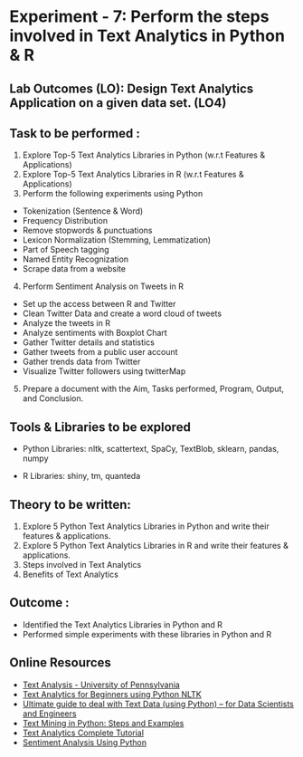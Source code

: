 # Experiment - 7: Perform the steps involved in Text Analytics in Python & R

## Lab Outcomes (LO): Design Text Analytics Application on a given data set. (LO4)

## Task to be performed :
1. Explore Top-5 Text Analytics Libraries in Python (w.r.t Features & Applications)
2. Explore Top-5 Text Analytics Libraries in R (w.r.t Features & Applications)
3. Perform the following experiments using Python
- Tokenization (Sentence & Word)
- Frequency Distribution
- Remove stopwords & punctuations
- Lexicon Normalization (Stemming, Lemmatization)
- Part of Speech tagging
- Named Entity Recognization
- Scrape data from a website
4. Perform Sentiment Analysis on Tweets in R
  - Set up the access between R and Twitter
  - Clean Twitter Data and create a word cloud of tweets
  - Analyze the tweets in R
  - Analyze sentiments with Boxplot Chart
  - Gather Twitter details and statistics
  - Gather tweets from a public user account
  - Gather trends data from Twitter
  - Visualize Twitter followers using twitterMap
5. Prepare a document with the Aim, Tasks performed, Program, Output, and Conclusion.

## Tools & Libraries to be explored
* Python Libraries: nltk, scattertext, SpaCy, TextBlob, sklearn, pandas, numpy

* R Libraries: shiny, tm, quanteda

## Theory to be written:
1. Explore 5 Python Text Analytics Libraries in Python and write their features & applications.
2. Explore 5 Python Text Analytics Libraries in R and write their features & applications.
3. Steps involved in Text Analytics
4. Benefits of Text Analytics

## Outcome :
* Identified the Text Analytics Libraries in Python and R
* Performed simple experiments with these libraries in Python and R

## Online Resources
* [Text Analysis - University of Pennsylvania](https://guides.library.upenn.edu/penntdm/python)
* [Text Analytics for Beginners using Python NLTK](https://machinelearninggeek.com/text-analytics-for-beginners-using-python-nltk/)
* [Ultimate guide to deal with Text Data (using Python) – for Data Scientists and Engineers](https://www.analyticsvidhya.com/blog/2018/02/the-different-methods-deal-text-data-predictive-python/)
* [Text Mining in Python: Steps and Examples](https://www.kdnuggets.com/2020/05/text-mining-python-steps-examples.html)
* [Text Analytics Complete Tutorial](https://www.youtube.com/watch?v=bZoC-UW50sI&list=PLH6mU1kedUy-xjgiuvqMkVn8npK0TGAv5)
* [Sentiment Analysis Using Python](https://www.analyticsvidhya.com/blog/2022/07/sentiment-analysis-using-python/)
